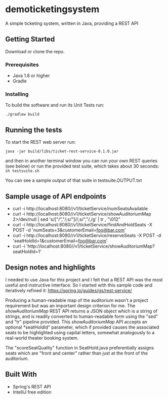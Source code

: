 # demoticketingsystem
A simple ticketing system, written in Java, providing a REST API

## Getting Started

Download or clone the repo.


### Prerequisites

* Java 1.8 or higher
* Gradle


### Installing

To build the software and run its Unit Tests run:
```cd complete
./gradlew build
```

## Running the tests

To start the REST web server run:
```cd complete
java -jar build/libs/ticket-rest-service-0.1.0.jar
```

and then in another terminal window you can run your own REST queries (see below) or
run the provided test suite, which takes about 30 seconds:
```sh testsuite.sh```

You can see a sample output of that suite in testsuite.OUTPUT.txt


## Sample usage of API endpoints
* curl -i http://localhost:8080//v1/ticketService/numSeatsAvailable
* curl -i http://localhost:8080//v1/ticketService/showAuditoriumMap 2>/dev/null | sed 's/\["/","/;s/"\]//;s/","/,/g' | tr , "\012"
* curl -i http://localhost:8080//v1/ticketService/findAndHoldSeats -X POST -d 'numSeats=3&customerEmail=foo@bar.com'
* curl -i http://localhost:8080//v1/ticketService/reserveSeats -X POST -d 'seatHoldId=1&customerEmail=foo@bar.com'
* curl -i 'http://localhost:8080//v1/ticketService/showAuditoriumMap?seatHoldId=1'



## Design notes and highlights

I needed to use Java for this project and I felt that a REST API was the most useful and instructive interface.   So I started with this sample code and iteratively refined it: https://spring.io/guides/gs/rest-service/

Producing a human-readable map of the auditorium wasn't a project requirement but was an important design criterion for me.   The *showAuditoriumMap* REST API returns a JSON object which is a string of strings, and is readily converted to human-readable form using the "sed" and "tr" pipeline provided.   This *showAuditoriumMap* API accepts an optional *seatHoldId" parameter, which if provided causes the associated seats to be highlighted using capital letters, somewhat analogously to a real-world theater booking system.

The "scoreSeatQuality" function in SeatHold.java preferentially assigns seats which are "front and center" rather than just at the front of the auditorium.




## Built With

* Spring's REST API
* IntelliJ free edition
